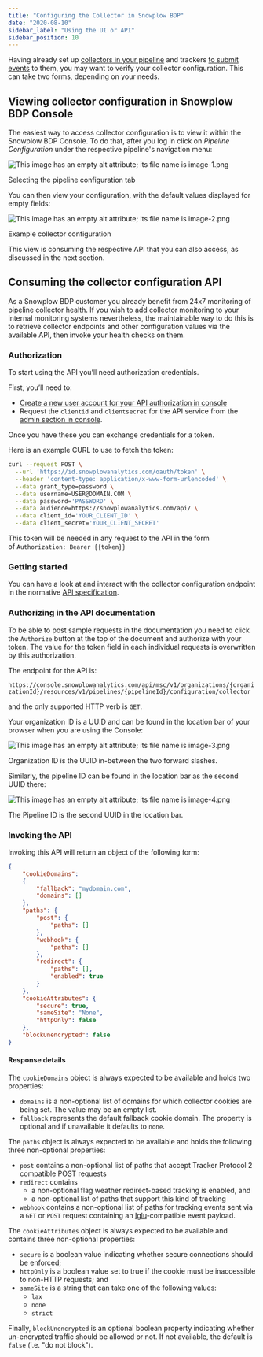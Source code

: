 ```yaml
---
title: "Configuring the Collector in Snowplow BDP"
date: "2020-08-10"
sidebar_label: "Using the UI or API"
sidebar_position: 10
---
```


Having already set up [collectors in your pipeline](/docs/understanding-your-pipeline/architecture-overview/index.md) and trackers [to submit events](/docs/collecting-data/index.md) to them, you may want to verify your collector configuration. This can take two forms, depending on your needs.

## Viewing collector configuration in Snowplow BDP Console

The easiest way to access collector configuration is to view it within the Snowplow BDP Console. To do that, after you log in click on _Pipeline Configuration_ under the respective pipeline's navigation menu:

![This image has an empty alt attribute; its file name is image-1.png](images/image-1.png)

Selecting the pipeline configuration tab

You can then view your configuration, with the default values displayed for empty fields:

![This image has an empty alt attribute; its file name is image-2.png](images/image-2.png)

Example collector configuration

This view is consuming the respective API that you can also access, as discussed in the next section.

## Consuming the collector configuration API

As a Snowplow BDP customer you already benefit from 24x7 monitoring of pipeline collector health. If you wish to add collector monitoring to your internal monitoring systems nevertheless, the maintainable way to do this is to retrieve collector endpoints and other configuration values via the available API, then invoke your health checks on them.

### Authorization

To start using the API you’ll need authorization credentials.

First, you’ll need to:

- [Create a new user account for your API authorization in console](https://console.snowplowanalytics.com/users)
- Request the `clientid` and `clientsecret` for the API service from the [admin section in console](https://console.snowplowanalytics.com/credentials).

Once you have these you can exchange credentials for a token.

Here is an example CURL to use to fetch the token:

```bash
curl --request POST \
  --url 'https://id.snowplowanalytics.com/oauth/token' \
  --header 'content-type: application/x-www-form-urlencoded' \
  --data grant_type=password \
  --data username=USER@DOMAIN.COM \
  --data password='PASSWORD' \
  --data audience=https://snowplowanalytics.com/api/ \
  --data client_id='YOUR_CLIENT_ID' \
  --data client_secret='YOUR_CLIENT_SECRET'
```

This token will be needed in any request to the API in the form of `Authorization: Bearer {{token}}`

### Getting started

You can have a look at and interact with the collector configuration endpoint in the normative [API specification](https://console.snowplowanalytics.com/api/msc/v1/docs/index.html?url=/api/msc/v1/docs/docs.yaml#/configuration/getOrganizationsOrganizationidResourcesV1PipelinesPipelineidConfigurationCollector).

### Authorizing in the API documentation

To be able to post sample requests in the documentation you need to click the `Authorize` button at the top of the document and authorize with your token. The value for the token field in each individual requests is overwritten by this authorization.

The endpoint for the API is:

`https://console.snowplowanalytics.com/api/msc/v1/organizations/{organizationId}/resources/v1/pipelines/{pipelineId}/configuration/collector`

and the only supported HTTP verb is `GET`.

Your organization ID is a UUID and can be found in the location bar of your browser when you are using the Console:

![This image has an empty alt attribute; its file name is image-3.png](images/image-3.png)

Organization ID is the UUID in-between the two forward slashes.

Similarly, the pipeline ID can be found in the location bar as the second UUID there:

![This image has an empty alt attribute; its file name is image-4.png](images/image-4.png)

The Pipeline ID is the second UUID in the location bar.

### Invoking the API

Invoking this API will return an object of the following form:

```json
{
    "cookieDomains":
    {
        "fallback": "mydomain.com",
        "domains": []
    },
    "paths": {
        "post": {
            "paths": []
        },
        "webhook": {
            "paths": []
        },
        "redirect": {
            "paths": [],
            "enabled": true
        }
    },
    "cookieAttributes": {
        "secure": true,
        "sameSite": "None",
        "httpOnly": false
    },
    "blockUnencrypted": false
}
```

#### Response details

The `cookieDomains` object is always expected to be available and holds two properties:

- `domains` is a non-optional list of domains for which collector cookies are being set. The value may be an empty list.
- `fallback` represents the default fallback cookie domain. The property is optional and if unavailable it defaults to `none`.

The `paths` object is always expected to be available and holds the following three non-optional properties:

- `post` contains a non-optional list of paths that accept Tracker Protocol 2 compatible POST requests
- `redirect` contains
    - a non-optional flag weather redirect-based tracking is enabled, and
    - a non-optional list of paths that support this kind of tracking
- `webhook` contains a non-optional list of paths for tracking events sent via a `GET` or `POST` request containing an [Iglu](https://github.com/snowplow/iglu)\-compatible event payload.

The `cookieAttributes` object is always expected to be available and contains three non-optional properties:

- `secure` is a boolean value indicating whether secure connections should be enforced;
- `httpOnly` is a boolean value set to true if the cookie must be inaccessible to non-HTTP requests; and
- `sameSite` is a string that can take one of the following values:
    - `lax`
    - `none`
    - `strict`

Finally, `blockUnencrypted` is an optional boolean property indicating whether un-encrypted traffic should be allowed or not. If not available, the default is `false` (i.e. "do not block").
